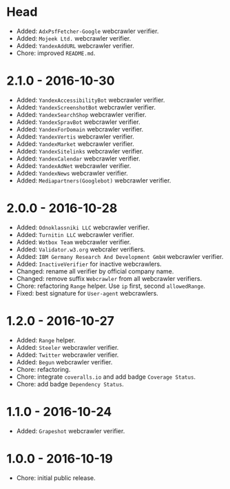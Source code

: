 # Head

- Added: `AdxPsfFetcher-Google` webcrawler verifier.
- Added: `Mojeek Ltd.` webcrawler verifier.
- Added: `YandexAddURL` webcrawler verifier.
- Chore: improved `README.md`.

# 2.1.0 - 2016-10-30

- Added: `YandexAccessibilityBot` webcrawler verifier.
- Added: `YandexScreenshotBot` webcrawler verifier.
- Added: `YandexSearchShop` webcrawler verifier.
- Added: `YandexSpravBot` webcrawler verifier.
- Added: `YandexForDomain` webcrawler verifier.
- Added: `YandexVertis` webcrawler verifier.
- Added: `YandexMarket` webcrawler verifier.
- Added: `YandexSitelinks` webcrawler verifier.
- Added: `YandexCalendar` webcrawler verifier.
- Added: `YandexAdNet` webcrawler verifier.
- Added: `YandexNews` webcrawler verifier.
- Added: `Mediapartners(Googlebot)` webcrawler verifier.

# 2.0.0 - 2016-10-28

- Added: `Odnoklassniki LLC` webcrawler verifier.
- Added: `Turnitin LLC` webcrawler verifier.
- Added: `Wotbox Team` webcrawler verifier.
- Added: `Validator.w3.org` webcraler verifiers.
- Added: `IBM Germany Research And Development GmbH` webcrawler verifier.
- Added: `InactiveVerifier` for inactive webcrawlers.
- Changed: rename all verifier by official company name.
- Changed: remove suffix `Webcrawler` from all webcrawler verifiers.
- Chore: refactoring `Range` helper. Use `ip` first, second `allowedRange`.
- Fixed: best signature for `User-agent` webcrawlers.

# 1.2.0 - 2016-10-27

- Added: `Range` helper.
- Added: `Steeler` webcrawler verifier.
- Added: `Twitter` webcrawler verifier.
- Added: `Begun` webcrawler verifier.
- Chore: refactoring.
- Chore: integrate `coveralls.io` and add badge `Coverage Status`.
- Chore: add badge `Dependency Status`.

# 1.1.0 - 2016-10-24

- Added: `Grapeshot` webcrawler verifier.

# 1.0.0 - 2016-10-19
 
- Chore: initial public release.
